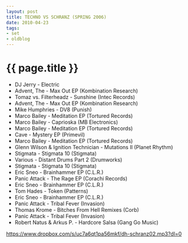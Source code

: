 ```yaml
---
layout: post
title: TECHNO VS SCHRANZ (SPRING 2006)
date: 2010-04-23
tags:
- set
- oldblog
---
```


<h1>{{ page.title }}</h1>

* DJ Jerry - Electric
* Advent, The - Max Out EP (Kombination Research)
* Tomaz vs. Filterheadz - Sunshine (Intec Records)
* Advent, The - Max Out EP (Kombination Research)
* Mike Humphries - DV8 (Punish)
* Marco Bailey - Meditation EP (Tortured Records)
* Marco Bailey - Caprioska (MB Electronics)
* Marco Bailey - Meditation EP (Tortured Records)
* Cave - Mystery EP (Primevil)
* Marco Bailey - Meditation EP (Tortured Records)
* Glenn Wilson & Ignition Technician - Mutations II (Planet Rhythm)
* Stigmata - Stigmata 10 (Stigmata)
* Various - Distant Drums Part 2 (Drumworks)
* Stigmata - Stigmata 10 (Stigmata)
* Eric Sneo - Brainhammer EP (C.L.R.)
* Panic Attack - The Rage EP (Corachi Records)
* Eric Sneo - Brainhammer EP (C.L.R.)
* Tom Hades - Token (Patterns)
* Eric Sneo - Brainhammer EP (C.L.R.)
* Panic Attack - Tribal Fever (Invasion)
* Thomas Krome - Bitches From Hell Remixes (Corb)
* Panic Attack - Tribal Fever (Invasion)
* Robert Natus & Arkus P. - Hardcore Salsa (Gang Go Music)

https://www.dropbox.com/s/uc7a6qt1pa56mkf/dh-schranz02.mp3?dl=0
